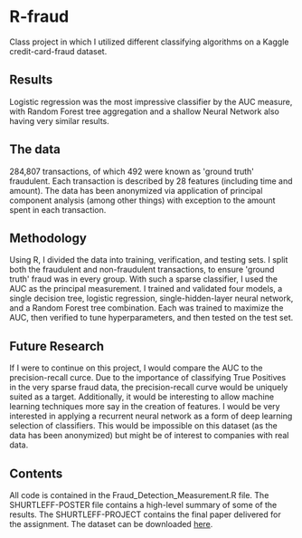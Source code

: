 # R-fraud
Class project in which I utilized different classifying algorithms on a Kaggle credit-card-fraud dataset.

## Results
Logistic regression was the most impressive classifier by the AUC measure, with Random Forest tree aggregation and a shallow Neural Network also having very similar results.

## The data
284,807 transactions, of which 492 were known as 'ground truth' fraudulent. Each transaction is described by 28 features (including time and amount). The data has been anonymized via application of principal component analysis (among other things) with exception to the amount spent in each transaction.

## Methodology
Using R, I divided the data into training, verification, and testing sets. I split both the fraudulent and non-fraudulent transactions, to ensure 'ground truth' fraud was in every group. With such a sparse classifier, I used the AUC as the principal measurement. I trained and validated four models, a single decision tree, logistic regression, single-hidden-layer neural network, and a Random Forest tree combination. Each was trained to maximize the AUC, then verified to tune hyperparameters, and then tested on the test set.

## Future Research
If I were to continue on this project, I would compare the AUC to the precision-recall curce. Due to the importance of classifying True Positives in the very sparse fraud data, the precision-recall curve would be uniquely suited as a target. Additionally, it would be interesting to allow machine learning techniques more say in the creation of features. I would be very interested in applying a recurrent neural network as a form of deep learning selection of classifiers. This would be impossible on this dataset (as the data has been anonymized) but might be of interest to companies with real data.

## Contents
All code is contained in the Fraud\_Detection\_Measurement.R file. The SHURTLEFF-POSTER file contains a high-level summary of some of the results. The SHURTLEFF-PROJECT contains the final paper delivered for the assignment. The dataset can be downloaded [here](https://www.kaggle.com/dalpozz/creditcardfraud).
